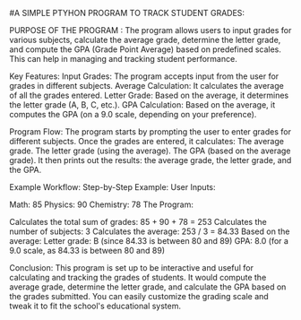#A SIMPLE PTYHON PROGRAM TO TRACK STUDENT GRADES:

PURPOSE OF THE PROGRAM :
The program allows users to input grades for various subjects, calculate the average grade, determine the letter grade, 
and compute the GPA (Grade Point Average) based on predefined scales. This can help in managing and tracking student performance.

Key Features:
Input Grades: The program accepts input from the user for grades in different subjects.
Average Calculation: It calculates the average of all the grades entered.
Letter Grade: Based on the average, it determines the letter grade (A, B, C, etc.).
GPA Calculation: Based on the average, it computes the GPA (on a 9.0 scale, depending on your preference).

Program Flow:
The program starts by prompting the user to enter grades for different subjects.
Once the grades are entered, it calculates:
The average grade.
The letter grade (using the average).
The GPA (based on the average grade).
It then prints out the results: the average grade, the letter grade, and the GPA.

Example Workflow:
Step-by-Step Example:
User Inputs:

Math: 85
Physics: 90
Chemistry: 78
The Program:

Calculates the total sum of grades: 85 + 90 + 78 = 253
Calculates the number of subjects: 3
Calculates the average: 253 / 3 = 84.33
Based on the average:
Letter grade: B (since 84.33 is between 80 and 89)
GPA: 8.0 (for a 9.0 scale, as 84.33 is between 80 and 89)

Conclusion:
This program is set up to be interactive and useful for calculating and tracking the grades of students. 
It would compute the average grade, determine the letter grade, and calculate the GPA based on the grades submitted. 
You can easily customize the grading scale and tweak it to fit the school's educational system.
